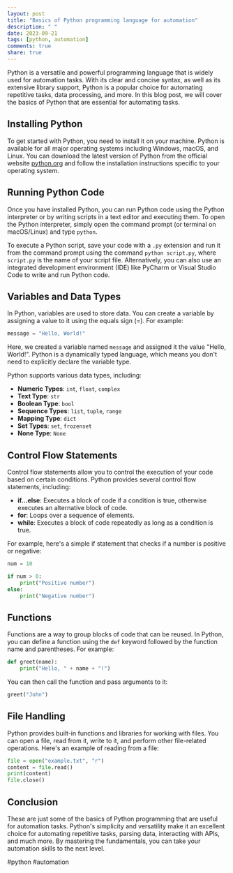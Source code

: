 ```yaml
---
layout: post
title: "Basics of Python programming language for automation"
description: " "
date: 2023-09-21
tags: [python, automation]
comments: true
share: true
---
```


Python is a versatile and powerful programming language that is widely used for automation tasks. With its clear and concise syntax, as well as its extensive library support, Python is a popular choice for automating repetitive tasks, data processing, and more. In this blog post, we will cover the basics of Python that are essential for automating tasks.

## Installing Python

To get started with Python, you need to install it on your machine. Python is available for all major operating systems including Windows, macOS, and Linux. You can download the latest version of Python from the official website [python.org](https://www.python.org) and follow the installation instructions specific to your operating system.

## Running Python Code

Once you have installed Python, you can run Python code using the Python interpreter or by writing scripts in a text editor and executing them. To open the Python interpreter, simply open the command prompt (or terminal on macOS/Linux) and type `python`.

To execute a Python script, save your code with a `.py` extension and run it from the command prompt using the command `python script.py`, where `script.py` is the name of your script file. Alternatively, you can also use an integrated development environment (IDE) like PyCharm or Visual Studio Code to write and run Python code.

## Variables and Data Types

In Python, variables are used to store data. You can create a variable by assigning a value to it using the equals sign (=). For example:

```python
message = "Hello, World!"
```
Here, we created a variable named `message` and assigned it the value "Hello, World!". Python is a dynamically typed language, which means you don't need to explicitly declare the variable type.

Python supports various data types, including:

- **Numeric Types**: `int`, `float`, `complex`
- **Text Type**: `str`
- **Boolean Type**: `bool`
- **Sequence Types**: `list`, `tuple`, `range`
- **Mapping Type**: `dict`
- **Set Types**: `set`, `frozenset`
- **None Type**: `None`

## Control Flow Statements

Control flow statements allow you to control the execution of your code based on certain conditions. Python provides several control flow statements, including:

- **if...else**: Executes a block of code if a condition is true, otherwise executes an alternative block of code.
- **for**: Loops over a sequence of elements.
- **while**: Executes a block of code repeatedly as long as a condition is true.

For example, here's a simple if statement that checks if a number is positive or negative:

```python
num = 10

if num > 0:
    print("Positive number")
else:
    print("Negative number")
```

## Functions

Functions are a way to group blocks of code that can be reused. In Python, you can define a function using the `def` keyword followed by the function name and parentheses. For example:

```python
def greet(name):
    print("Hello, " + name + "!")
```

You can then call the function and pass arguments to it:

```python
greet("John")
```

## File Handling

Python provides built-in functions and libraries for working with files. You can open a file, read from it, write to it, and perform other file-related operations. Here's an example of reading from a file:

```python
file = open("example.txt", "r")
content = file.read()
print(content)
file.close()
```

## Conclusion

These are just some of the basics of Python programming that are useful for automation tasks. Python's simplicity and versatility make it an excellent choice for automating repetitive tasks, parsing data, interacting with APIs, and much more. By mastering the fundamentals, you can take your automation skills to the next level.

#python #automation